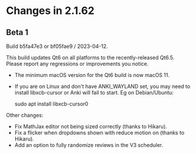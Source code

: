 # Changes in 2.1.62

## Beta 1

Build b5fa47e3 or bf05fae9 / 2023-04-12.

This build updates Qt6 on all platforms to the recently-released Qt6.5. Please
report any regressions or improvements you notice.

- The minimum macOS version for the Qt6 build is now macOS 11.
- If you are on Linux and don't have ANKI_WAYLAND set, you may need to install
  libxcb-cursor or Anki will fail to start. Eg on Debian/Ubuntu:

  sudo apt install libxcb-cursor0

Other changes:

- Fix MathJax editor not being sized correctly (thanks to Hikaru).
- Fix a flicker when dropdowns shown with reduce motion on (thanks to Hikaru).
- Add an option to fully randomize reviews in the V3 scheduler.
